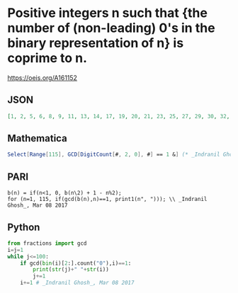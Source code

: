 # Positive integers n such that \{the number of \(non\-leading\) 0's in the binary representation of n\} is coprime to n\.
https://oeis.org/A161152
## JSON
```JSON
[1, 2, 5, 6, 8, 9, 11, 13, 14, 17, 19, 20, 21, 23, 25, 27, 29, 30, 32, 33, 35, 37, 38, 39, 41, 43, 44, 45, 47, 49, 50, 51, 52, 53, 55, 56, 57, 59, 61, 62, 66, 67, 68, 69, 71, 72, 73, 77, 79, 81, 83, 85, 86, 87, 89, 91, 92, 93, 95, 96, 97, 101, 103, 106, 107, 109, 111, 113, 115]
```
## Mathematica
```Mathematica
Select[Range[115], GCD[DigitCount[#, 2, 0], #] == 1 &] (* _Indranil Ghosh_, Mar 08 2017 *)
```
## PARI
```PARI
b(n) = if(n<1, 0, b(n\2) + 1 - n%2);
for (n=1, 115, if(gcd(b(n),n)==1, print1(n", "))); \\ _Indranil Ghosh_, Mar 08 2017
```
## Python
```Python
from fractions import gcd
i=j=1
while j<=100:
    if gcd(bin(i)[2:].count("0"),i)==1:
        print(str(j)+" "+str(i))
        j+=1
    i+=1 # _Indranil Ghosh_, Mar 08 2017
```
